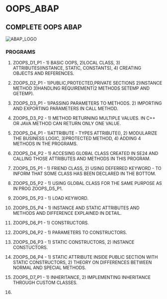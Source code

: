 # OOPS_ABAP
## COMPLETE OOPS ABAP
![ABAP_LOGO](https://drive.google.com/uc?export=view&id=1W9hk4GUpAMvg3o8nYdxW3p9JJBtacKTy)

### PROGRAMS

1. ZOOPS_D1_P1 - 1) BASIC OOPS, 2)LOCAL CLASS, 3) ATTRIBUTES(INSTANCE, STATIC, CONSTANTS), 4) CREATING OBJECTS AND REFERENCES.

2. ZOOPS_D2_P1 - 1)PUBLIC,PROTECTED,PRIVATE SECTIONS 2)INSTANCE METHOD 3)HANDLING REQUIREMENT(2 METHODS SETEMP AND GETEMP).

3. ZOOPS_D3_P1 - 1)PASSING PARAMETERS TO METHODS. 2) IMPORTING AND EXPORTING PARAMETERS IN CALL METHOD.

4. ZOOPS_D3_P2 - 1) METHOD RETURNING MULTIPLE VALUES. IN C++ OR JAVA METHOD CAN RETURN ONLY ONE VALUE.

5. ZOOPS_D4_P1 - 1)ATTRIBUTE - TYPES ATTRIBUTE(), 2) MODULARIZE THE BUSINESS LOGIC, 3)PROTECTED METHOD, 4) ADDING 4 METHODS IN THE PROGRAMS.

6. ZOOPS_D4_P2 - 1) ACCESING GLOBAL CLASS CREATED IN SE24 AND CALLING THOSE ATTRIBUTES AND METHODS IN THIS PROGRAM.

7. ZOOPS_D5_P1 - 1) FRIEND CLASS, 2) USING DEFERRED KEYWORD - TO INFORM THAT SOME CLASS HAS BEEN DECLARED IN THE BOTTOM.

8. ZOOPS_D5_P2 - 1) USING GLOBAL CLASS FOR THE SAME PURPOSE AS IN PROG ZOOPS_D5_P1.

9. ZOOPS_D5_P3 - 1) LOAD KEYWORD.

10. ZOOPS_D5_P4 - 1) INSTANCE AND STATIC ATTRIBUTES AND METHODS AND DIFFERENCE EXPLAINED IN DETAIL.

11. ZOOPS_D6_P1 - 1) CONSTRUCTORS.

12. ZOOPS_D6_P2 - 1) PARAMETERS TO CONSTRUCTORS.

13. ZOOPS_D6_P3 - 1) STATIC CONSTRUCTORS, 2) INSTANCE CONSTUCTORS.

14. ZOOPS_D6_P4 - 1) STATIC ATTRIBUTE INSIDE PUBLIC SECTION WITH STATIC CONSTRUCTORS, 2) THEORY ON DIFFERENCES BETWEEN NORMAL AND SPECIAL METHODS.

15. ZOOPS_D7_P1 - 1) INHERITANCE, 2) IMPLEMENTING INHERITANCE THROUGH CUSTOM CLASSES.

16. 
